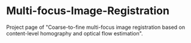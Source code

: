 # Multi-focus-Image-Registration
Project page of "Coarse-to-fine multi-focus image registration based on content-level homography and optical flow estimation".
